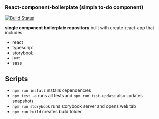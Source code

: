 ### React-component-bolierplate (simple to-do component)

[![Build Status](https://github.com/adammertel/react-component-boilerplate/workflows/client-code/badge.svg)](https://github.com/https://github.com/adammertel/react-component-boilerplate/workflows/client-code/badge.svg/actions)

**single component boilerplate repository** built with create-react-app that includes:

- react
- typescript
- storybook
- jest
- sass

## Scripts

- `npm run install` installs dependencies
- `npm test -a` runs all tests and `npm run test-update` also updates snapshots
- `npm run storybook` runs storybook server and opens web tab
- `npm run build` creates build folder
